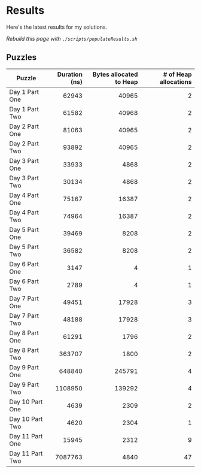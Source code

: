 # Results

Here's the latest results for my solutions.

_Rebuild this page with `./scripts/populateResults.sh`_

## Puzzles

|Puzzle|Duration (ns)|Bytes allocated to Heap|# of Heap allocations|
|-|-:|-:|-:|
|Day 1 Part One|62943|40965|2|
|Day 1 Part Two|61582|40968|2|
|Day 2 Part One|81063|40965|2|
|Day 2 Part Two|93892|40965|2|
|Day 3 Part One|33933|4868|2|
|Day 3 Part Two|30134|4868|2|
|Day 4 Part One|75167|16387|2|
|Day 4 Part Two|74964|16387|2|
|Day 5 Part One|39469|8208|2|
|Day 5 Part Two|36582|8208|2|
|Day 6 Part One|3147|4|1|
|Day 6 Part Two|2789|4|1|
|Day 7 Part One|49451|17928|3|
|Day 7 Part Two|48188|17928|3|
|Day 8 Part One|61291|1796|2|
|Day 8 Part Two|363707|1800|2|
|Day 9 Part One|648840|245791|4|
|Day 9 Part Two|1108950|139292|4|
|Day 10 Part One|4639|2309|2|
|Day 10 Part Two|4620|2304|1|
|Day 11 Part One|15945|2312|9|
|Day 11 Part Two|7087763|4840|47|

